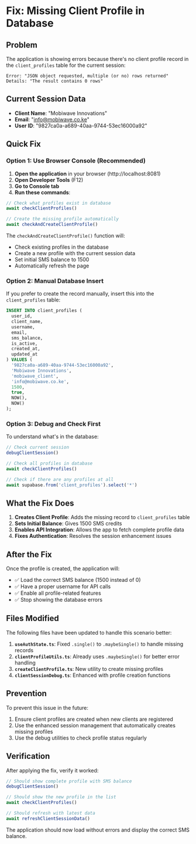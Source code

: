 # Fix: Missing Client Profile in Database

## Problem
The application is showing errors because there's no client profile record in the `client_profiles` table for the current session:

```
Error: "JSON object requested, multiple (or no) rows returned"
Details: "The result contains 0 rows"
```

## Current Session Data
- **Client Name**: "Mobiwave Innovations"
- **Email**: "info@mobiwave.co.ke"  
- **User ID**: "9827ca0a-a689-40aa-9744-53ec16000a92"

## Quick Fix

### Option 1: Use Browser Console (Recommended)

1. **Open the application** in your browser (http://localhost:8081)
2. **Open Developer Tools** (F12)
3. **Go to Console tab**
4. **Run these commands**:

```javascript
// Check what profiles exist in database
await checkClientProfiles()

// Create the missing profile automatically
await checkAndCreateClientProfile()
```

The `checkAndCreateClientProfile()` function will:
- Check existing profiles in the database
- Create a new profile with the current session data
- Set initial SMS balance to 1500
- Automatically refresh the page

### Option 2: Manual Database Insert

If you prefer to create the record manually, insert this into the `client_profiles` table:

```sql
INSERT INTO client_profiles (
  user_id,
  client_name,
  username,
  email,
  sms_balance,
  is_active,
  created_at,
  updated_at
) VALUES (
  '9827ca0a-a689-40aa-9744-53ec16000a92',
  'Mobiwave Innovations',
  'mobiwave_client',
  'info@mobiwave.co.ke',
  1500,
  true,
  NOW(),
  NOW()
);
```

### Option 3: Debug and Check First

To understand what's in the database:

```javascript
// Check current session
debugClientSession()

// Check all profiles in database  
await checkClientProfiles()

// Check if there are any profiles at all
await supabase.from('client_profiles').select('*')
```

## What the Fix Does

1. **Creates Client Profile**: Adds the missing record to `client_profiles` table
2. **Sets Initial Balance**: Gives 1500 SMS credits
3. **Enables API Integration**: Allows the app to fetch complete profile data
4. **Fixes Authentication**: Resolves the session enhancement issues

## After the Fix

Once the profile is created, the application will:
- ✅ Load the correct SMS balance (1500 instead of 0)
- ✅ Have a proper username for API calls
- ✅ Enable all profile-related features
- ✅ Stop showing the database errors

## Files Modified

The following files have been updated to handle this scenario better:

1. **`useAuthState.ts`**: Fixed `.single()` to `.maybeSingle()` to handle missing records
2. **`clientProfileUtils.ts`**: Already uses `.maybeSingle()` for better error handling
3. **`createClientProfile.ts`**: New utility to create missing profiles
4. **`clientSessionDebug.ts`**: Enhanced with profile creation functions

## Prevention

To prevent this issue in the future:
1. Ensure client profiles are created when new clients are registered
2. Use the enhanced session management that automatically creates missing profiles
3. Use the debug utilities to check profile status regularly

## Verification

After applying the fix, verify it worked:

```javascript
// Should show complete profile with SMS balance
debugClientSession()

// Should show the new profile in the list
await checkClientProfiles()

// Should refresh with latest data
await refreshClientSessionData()
```

The application should now load without errors and display the correct SMS balance.